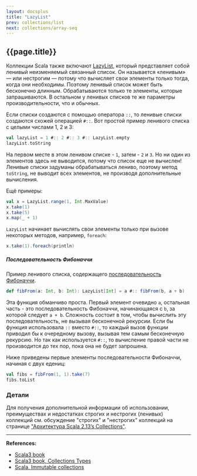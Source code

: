 ```yaml
---
layout: docsplus
title: "LazyList"
prev: collections/list
next: collections/array-seq
---
```


## {{page.title}}

Коллекции Scala также включают [LazyList](https://scala-lang.org/api/3.x/scala/collection/immutable/LazyList.html),
который представляет собой ленивый неизменяемый связанный список.
Он называется «ленивым» — или нестрогим — потому что вычисляет свои элементы только тогда, когда они необходимы.
Поэтому ленивый список может быть бесконечно длинным. 
Обрабатываются только те элементы, которые запрашиваются. 
В остальном у ленивых списков те же параметры производительности, что и обычных.

Если списки создаются с помощью оператора `::`, то ленивые списки создаются схожей операцией `#::`. 
Вот простой пример ленивого списка с целыми числами 1, 2 и 3:

```scala mdoc
val lazyList = 1 #:: 2 #:: 3 #:: LazyList.empty
lazyList.toString
```

На первом месте в этом ленивом списке - `1`, затем - `2` и `3`. 
Но ни один из элементов здесь не выводится, потому что список еще не вычислен! 
Ленивые списки задуманы обрабатываться лениво, поэтому метод `toString`, не выводит всех элементов, 
не производя дополнительные вычисления.

Ещё примеры:

```scala mdoc:silent
val x = LazyList.range(1, Int.MaxValue)
x.take(1)    
x.take(5)    
x.map(_ + 1) 
```

`LazyList` начинает вычислять свои элементы только при вызове некоторых методов, например, `foreach`:

```scala mdoc
x.take(1).foreach(println)
```

##### Последовательность Фибоначчи

Пример ленивого списка, 
содержащего [последовательность Фибоначчи](https://ru.wikipedia.org/wiki/%D0%A7%D0%B8%D1%81%D0%BB%D0%B0_%D0%A4%D0%B8%D0%B1%D0%BE%D0%BD%D0%B0%D1%87%D1%87%D0%B8). 

```scala mdoc:silent
def fibFrom(a: Int, b: Int): LazyList[Int] = a #:: fibFrom(b, a + b)
```

Эта функция обманчиво проста. 
Первый элемент очевидно `a`, остальная часть - 
это последовательность Фибоначчи, начинающаяся с `b`, за которой следует `a + b`. 
Сложность состоит в том, чтобы вычислить эту последовательность, не вызывая бесконечной рекурсии. 
Если бы функция использовала `::` вместо `#::`, то каждый вызов функции приводил бы к очередному вызову, 
вызывая тем самым бесконечную рекурсию. 
Но так как используется `#::`, то вычисление правой части не производится до тех пор, пока она не будет запрошена.

Ниже приведены первые элементы последовательности Фибоначчи, начиная с двух едениц:

```scala mdoc
val fibs = fibFrom(1, 1).take(7)
fibs.toList
```


### Детали

Для получения дополнительной информации об использовании, преимуществах и недостатках
строгих и нестрогих (ленивых) коллекций см.
обсуждение "строгих" и "нестрогих" коллекций на странице
["Архитектура Scala 2.13’s Collections"](https://docs.scala-lang.org/overviews/core/architecture-of-scala-213-collections.html).


---

**References:**
- [Scala3 book](https://docs.scala-lang.org/scala3/book/taste-collections.html)
- [Scala3 book, Collections Types](https://docs.scala-lang.org/scala3/book/collections-classes.html)
- [Scala, Immutable collections](https://docs.scala-lang.org/ru/overviews/collections-2.13/concrete-immutable-collection-classes.html)
